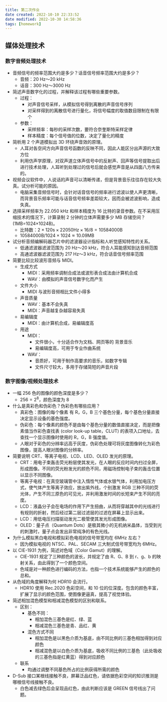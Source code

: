 ```yaml
---
title: 第二次作业
date created: 2022-10-10 22:33:52
date modified: 2022-10-30 14:58:36
tags: [homework]
---
```


## 媒体处理技术

### 数字音频处理技术

- 音频信号的频率范围大约是多少？话音信号频率范围大约是多少？
	- 音频：20 Hz～20 kHz
	- 话音：300 Hz～3000 Hz
- 简述声音数字化的过程，并解释该过程有哪些重要参数。
	- 过程：
		- 对声音信号采样，从模拟信号得到离散的声音信号序列
		- 对采样得到的离散信号进行量化，将信号幅度的取值数目限制在有限个
	- 参数：
		- 采样频率：每秒的采样次数，要符合奈奎斯特采样定律
		- 样本精度：每个信号值的位数，决定了量化的精度
- 简析用 2 个声道模拟出 3D 环绕声音效的原理。
	- 人耳对各空间方向声音信号函数的反映不同，因此人能区分出声源的大致方位
	- 利用仿声学原理，对双声道立体声信号中的反射声、回声等信号提取出后进行技术处理，人耳听到处理过的信号后就会感觉声音是从四面八方传来的。
- 视频会议软件中，人说话的声音可以清晰传递，但是背景音乐往往存在较大失真。试分析可能的原因。
	- 电脑采集音频信号时，会针对话音信号的频率进行滤波以使人声更清晰，而背景音乐频率可能与话音信号频率差距较大，因而会被滤波影响，造成失真。
- 选择采样频率为 22.050 kHz 和样本精度为 16 比特的录音参数。在不采用压缩技术的情况下，计算录制 2 分钟的立体声需要多少 MB 存储空间？(1MB=1024×1024B)。
	- 比特数：$2\times 120\text{s} \times 22050\text{Hz} \times 16/8 = 10584000\text{B}$
	- $10584000\text{B}/1024 \times 1024 \approx 10.09\text{MB}$
- 试分析音频编解码器芯片中的滤波器设计指标和人听觉感知特性的关系。
	- 低通滤波器滤波范围为 20 Hz～20 kHz，符合人耳能感知到达音频范围
	- 高通滤波器滤波范围为 217 Hz～3 kHz，符合话音信号频率范围
- 简要比较比较波形音频与 MIDI。
	- 生成方式
		- MIDI：采用频率调制合成法或波形表合成法由计算机合成
		- WAV：由模拟的声音信号数字化而产生
	- 文件大小
		- MIDI 与波形音频相比文件小得多
	- 声音质量
		- WAV：基本不会失真
		- MIDI：声音越复杂越容易失真
	- 易编辑度
		- MIDI：由计算机合成，易编辑度高
	- 用途
		- MIDI：
			- 文件很小，十分适合作为文档、网页等的 背景音乐
			- 易编辑度高，可用于专业作曲系统
		- WAV：
			- 音质好，可用于制作高要求的音乐，如数字专辑
			- 文件尺寸较大，多用于存储简短的声音片段
  

### 数字图像/视频处理技术

- 一幅 256 色的图像的颜色深度是多少？
	- $256 = 2^8$，颜色深度为 8
- 什么是真彩色和伪彩色？伪彩色有哪些应用？
	- 真彩色：图像的每个像素 有 R，G，B 三个基色分量，每个基色分量直接决定显示设备的基色强度。
	- 伪彩色：每个像素的颜色不是由每个基色分量的数值直接决定，而是把像素值当作彩色查找表 (color look-up table，CLUT) 的表项入口地址，去查找一个显示图像时使用的 R，G，B 强度值。
	- 人眼对于彩色的分辨率远高于灰度，伪彩色处理可将灰度图像转化为彩色图像，提高人眼对图像的分辨率。
- 简要说明 CRT、等离子电视、LCD、LED、OLED 发光的原理。
	- CRT：用电子束轰击荧光粉层使其发光，在人眼的反应时间内扫过全屏，形成图像。不同的荧光粉发光的颜色不同，用磁场控制电子束的轰击位置以显示不同图像。
	- 等离子电视：在真空玻璃管中注入惰性气体或水银气体，利用加电压方式，使气体产生等离子效应，放出紫外线，个别激发 RGB 三种不同的荧光体，产生不同三原色的可见光，并利用激发时间的长短来产生不同的亮度。
	- LCD：液晶分子会在电场的作用下产生扭曲，从而将穿越其中的光线进行有规则的折射，然后经过第二层过滤层的过滤在屏幕上显示出来。
	- LCD：用低电压扫描驱动发光二极管使其发光形成图像。
	- OLED：量子点（Quantum Dots）是极其微小的无机纳米晶体，当受到光的刺激时，量子点会发出非常纯净的有色光线。
- 为什么模拟黑白电视和模拟彩色电视的信号带宽均在 6MHz 左右？
	- 因为模拟电视的 NTSC、PAL、SECAM 三大制式信号带宽均为 6MHz。
- 以 CIE-1931 为例，简述对色域（Color Gamut）的理解。
	- CIE-1931 规定了三种颜色的波长，并规定了由 R、G、B 到 r、g、b 的映射关系，由此得到了一个颜色空间。
	- 色域是对一种颜色进行编码的方法，也指一个技术系统能够产生的颜色的总和。
- 从色域的角度解释为何 HDR10 会流行。
	- HDR10 使用 Rec.2020 色彩空间，和 10 位的位深度。包含的颜色丰富，扩展了显示的颜色范围，使图像更逼真，提高了视觉体验。
- 简述相加混色模型和相减混色模型的区别和联系。
	- 区别：
		- 基色不同：
			- 相加混色三基色是红、绿、蓝
			- 相减混色三基色是青、品红、黄
		- 混色方式不同
			- 相加混色是以黑色介质为基底，由不同比例的三基色相加得到对应颜色
			- 相减混色是以白色介质为基底，吸收不同比例的三基色（此处吸收的三基色指是红黄蓝）得到对应颜色
	- 联系
		- 均通过调整不同基色所占的比例获得所需的颜色
- D-Sub 接口某根线接触不良，屏幕泛品红色，请依据色彩空间的知识推测是哪根信号线接触不良。
	- 白色减去绿色后会呈现品红色，由此判断应该是 GREEN 信号线出了问题。
